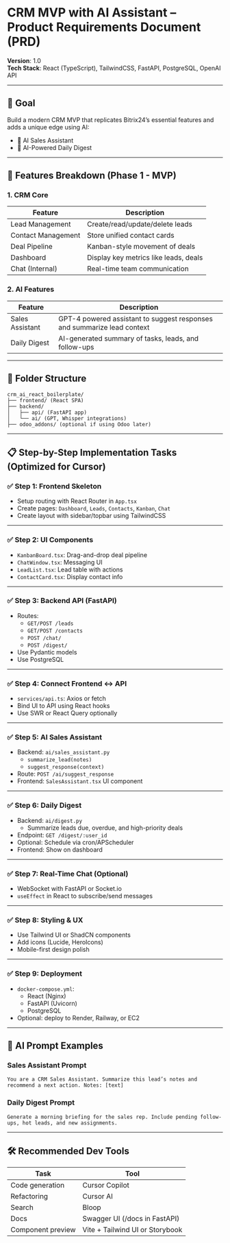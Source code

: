 # CRM MVP with AI Assistant – Product Requirements Document (PRD)

**Version**: 1.0  
**Tech Stack**: React (TypeScript), TailwindCSS, FastAPI, PostgreSQL, OpenAI API

---

## 🎯 Goal

Build a modern CRM MVP that replicates Bitrix24’s essential features and adds a unique edge using AI:

- 🔹 AI Sales Assistant
- 🔹 AI-Powered Daily Digest

---

## 🧱 Features Breakdown (Phase 1 - MVP)

### 1. CRM Core

| Feature | Description |
|--------|-------------|
| Lead Management | Create/read/update/delete leads |
| Contact Management | Store unified contact cards |
| Deal Pipeline | Kanban-style movement of deals |
| Dashboard | Display key metrics like leads, deals |
| Chat (Internal) | Real-time team communication |

### 2. AI Features

| Feature | Description |
|--------|-------------|
| Sales Assistant | GPT-4 powered assistant to suggest responses and summarize lead context |
| Daily Digest | AI-generated summary of tasks, leads, and follow-ups |

---

## 📁 Folder Structure

```
crm_ai_react_boilerplate/
├── frontend/ (React SPA)
├── backend/
│   ├── api/ (FastAPI app)
│   └── ai/ (GPT, Whisper integrations)
├── odoo_addons/ (optional if using Odoo later)
```

---

## 📋 Step-by-Step Implementation Tasks (Optimized for Cursor)

### ✅ Step 1: Frontend Skeleton

- Setup routing with React Router in `App.tsx`
- Create pages: `Dashboard`, `Leads`, `Contacts`, `Kanban`, `Chat`
- Create layout with sidebar/topbar using TailwindCSS

---

### ✅ Step 2: UI Components

- `KanbanBoard.tsx`: Drag-and-drop deal pipeline
- `ChatWindow.tsx`: Messaging UI
- `LeadList.tsx`: Lead table with actions
- `ContactCard.tsx`: Display contact info

---

### ✅ Step 3: Backend API (FastAPI)

- Routes:
  - `GET/POST /leads`
  - `GET/POST /contacts`
  - `POST /chat/`
  - `POST /digest/`
- Use Pydantic models
- Use PostgreSQL

---

### ✅ Step 4: Connect Frontend ↔ API

- `services/api.ts`: Axios or fetch
- Bind UI to API using React hooks
- Use SWR or React Query optionally

---

### ✅ Step 5: AI Sales Assistant

- Backend: `ai/sales_assistant.py`
  - `summarize_lead(notes)`
  - `suggest_response(context)`
- Route: `POST /ai/suggest_response`
- Frontend: `SalesAssistant.tsx` UI component

---

### ✅ Step 6: Daily Digest

- Backend: `ai/digest.py`
  - Summarize leads due, overdue, and high-priority deals
- Endpoint: `GET /digest/:user_id`
- Optional: Schedule via cron/APScheduler
- Frontend: Show on dashboard

---

### ✅ Step 7: Real-Time Chat (Optional)

- WebSocket with FastAPI or Socket.io
- `useEffect` in React to subscribe/send messages

---

### ✅ Step 8: Styling & UX

- Use Tailwind UI or ShadCN components
- Add icons (Lucide, HeroIcons)
- Mobile-first design polish

---

### ✅ Step 9: Deployment

- `docker-compose.yml`:
  - React (Nginx)
  - FastAPI (Uvicorn)
  - PostgreSQL
- Optional: deploy to Render, Railway, or EC2

---

## 🧠 AI Prompt Examples

### Sales Assistant Prompt

```
You are a CRM Sales Assistant. Summarize this lead’s notes and recommend a next action. Notes: [text]
```

### Daily Digest Prompt

```
Generate a morning briefing for the sales rep. Include pending follow-ups, hot leads, and new assignments.
```

---

## 🛠 Recommended Dev Tools

| Task | Tool |
|------|------|
| Code generation | Cursor Copilot |
| Refactoring | Cursor AI |
| Search | Bloop |
| Docs | Swagger UI (/docs in FastAPI) |
| Component preview | Vite + Tailwind UI or Storybook |
